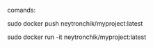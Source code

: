 comands:

sudo docker push neytronchik/myproject:latest

sudo docker run -it neytronchik/myproject:latest
